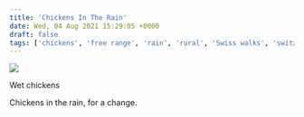 ```yaml
---
title: 'Chickens In The Rain'
date: Wed, 04 Aug 2021 15:29:05 +0000
draft: false
tags: ['chickens', 'free range', 'rain', 'rural', 'Swiss walks', 'switzerland', 'weather']
---
```


![](https://www.main-vision.com/richard/blog/wp-content/uploads/2021/08/img_6561-1024x768.jpg)

Wet chickens

Chickens in the rain, for a change.